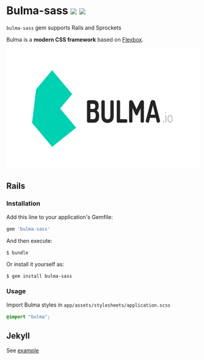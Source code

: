 # Bulma-sass ![](https://img.shields.io/gem/v/bulma-sass.svg?style=flat&color=grees) ![](https://img.shields.io/gem/dt/bulma-sass.svg)

`bulma-sass` gem supports Rails and Sprockets

Bulma is a **modern CSS framework** based on [Flexbox](https://developer.mozilla.org/en-US/docs/Web/CSS/CSS_Flexible_Box_Layout/Using_CSS_flexible_boxes).

<a href="https://bulma.io"><img src="https://raw.githubusercontent.com/jgthms/bulma/master/docs/images/bulma-banner.png" alt="Bulma: a Flexbox CSS framework" style="max-width:100%;" width="600" height="315"></a>

## Rails 

### Installation

Add this line to your application's Gemfile:

```ruby
gem 'bulma-sass'
```

And then execute:

    $ bundle

Or install it yourself as:

    $ gem install bulma-sass

### Usage

Import Bulma styles in `app/assets/stylesheets/application.scss`

```css
@import "bulma";
```

## Jekyll

See [example](./docs)
